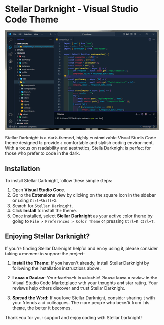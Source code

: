 # Stellar Darknight - Visual Studio Code Theme

![Stella Darknight](images/Screenshot.png)

Stellar Darknight is a dark-themed, highly customizable Visual Studio Code theme designed to provide a comfortable and stylish coding environment. With a focus on readability and aesthetics, Stella Darknight is perfect for those who prefer to code in the dark.

## Installation

To install Stellar Darknight, follow these simple steps:

1. Open **Visual Studio Code**.
2. Go to the **Extensions** view by clicking on the square icon in the sidebar or using `Ctrl+Shift+X`.
3. Search for `Stellar Darknight`.
4. Click **Install** to install the theme.
5. Once installed, select **Stellar Darknight** as your active color theme by going to `File > Preferences > Color Theme` or pressing `Ctrl+K Ctrl+T`.


## Enjoying Stellar Darknight?

If you're finding Stellar Darknight helpful and enjoy using it, please consider taking a moment to support the project:

1. **Install the Theme:** If you haven't already, install Stellar Darknight by following the installation instructions above.

2. **Leave a Review:** Your feedback is valuable! Please leave a review in the Visual Studio Code Marketplace with your thoughts and star rating. Your reviews help others discover and trust Stellar Darknight.

3. **Spread the Word:** If you love Stellar Darknight, consider sharing it with your friends and colleagues. The more people who benefit from this theme, the better it becomes.

Thank you for your support and enjoy coding with Stellar Darknight!
